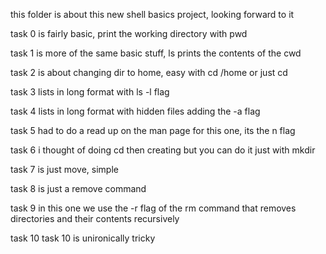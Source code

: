 this folder is about this new shell basics project, looking forward to it

task 0 is fairly basic, print the working directory with pwd

task 1 is more of the same basic stuff, ls prints the contents of the cwd

task 2 is about changing dir to home, easy with cd /home or just cd

task 3 lists in long format with ls -l flag

task 4 lists in long format with hidden files adding the -a flag

task 5 had to do a read up on the man page for this one, its the n flag

task 6 i thought of doing cd then creating but you can do it just with mkdir

task 7 is just move, simple

task 8 is just a remove command

task 9 in this one we use the -r flag of the rm command that removes directories and their contents recursively

task 10 task 10 is unironically tricky